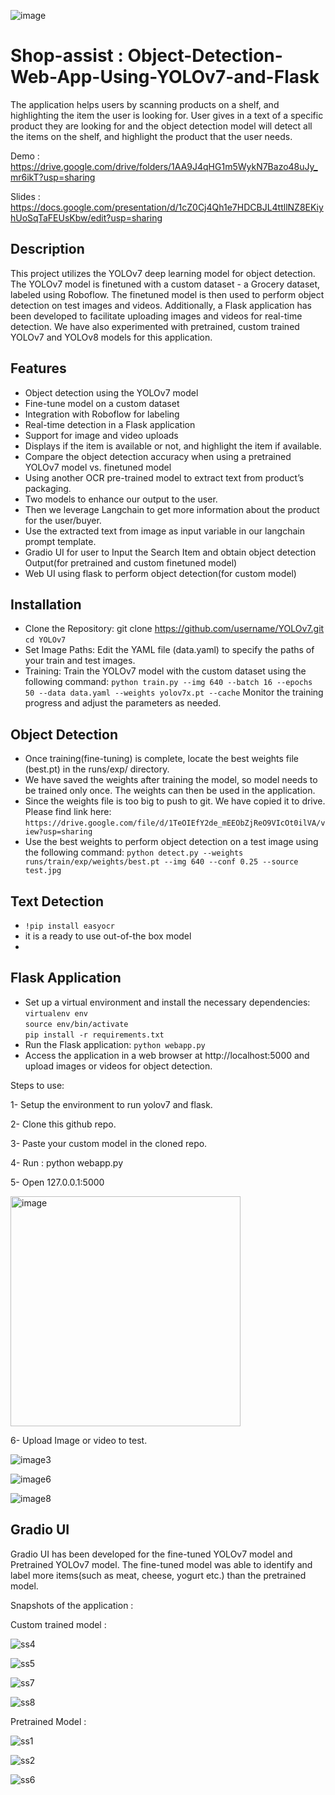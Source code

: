 ![image](https://github.com/SravaniThota96/ShopAssist/assets/111466561/9f7bd348-3477-4383-9a14-780d24d31c11)


# Shop-assist : Object-Detection-Web-App-Using-YOLOv7-and-Flask

The application helps users by scanning products on a shelf, and highlighting the item the user is looking for. User gives in a text of a specific product they are looking for and the object detection model will detect all the items on the shelf, and highlight the product that the user needs. 

Demo : https://drive.google.com/drive/folders/1AA9J4qHG1m5WykN7Bazo48uJy_mr6ikT?usp=sharing

Slides : https://docs.google.com/presentation/d/1cZ0Cj4Qh1e7HDCBJL4ttllNZ8EKiyhUoSqTaFEUsKbw/edit?usp=sharing


## Description

This project utilizes the YOLOv7 deep learning model for object detection. The YOLOv7 model is finetuned with a custom dataset - a Grocery dataset, labeled using Roboflow. The finetuned model is then used to perform object detection on test images and videos. Additionally, a Flask application has been developed to facilitate uploading images and videos for real-time detection. We have also experimented with pretrained, custom trained YOLOv7 and YOLOv8 models for this application.

## Features
- Object detection using the YOLOv7 model
- Fine-tune model on a custom dataset
- Integration with Roboflow for labeling
- Real-time detection in a Flask application
- Support for image and video uploads
- Displays if the item is available or not, and highlight the item if available. 
- Compare the object detection accuracy when using a pretrained YOLOv7 model vs. finetuned model
- Using another OCR pre-trained model to extract text from product’s packaging. 
- Two models to enhance our output to the user. 
- Then we leverage Langchain to get more information about the product for the user/buyer.
- Use the extracted text from image as input variable in our langchain prompt template.
- Gradio UI for user to Input the Search Item and obtain object detection Output(for pretrained and custom finetuned model) 
- Web UI using flask to perform object detection(for custom model)

## Installation
- Clone the Repository: git clone https://github.com/username/YOLOv7.git
`cd YOLOv7`
- Set Image Paths: Edit the YAML file (data.yaml) to specify the paths of your train and test images.
- Training: Train the YOLOv7 model with the custom dataset using the following command:
`python train.py --img 640 --batch 16 --epochs 50 --data data.yaml --weights yolov7x.pt --cache`
Monitor the training progress and adjust the parameters as needed.

## Object Detection
- Once training(fine-tuning) is complete, locate the best weights file (best.pt) in the runs/exp/ directory.
- We have saved the weights after training the model, so model needs to be trained only once. The weights can then be used in the application.
- Since the weights file is too big to push to git. We have copied it to drive. Please find link here:
`https://drive.google.com/file/d/1TeOIEfY2de_mEEObZjReO9VIcOt0ilVA/view?usp=sharing`
- Use the best weights to perform object detection on a test image using the following command:
`python detect.py --weights runs/train/exp/weights/best.pt --img 640 --conf 0.25 --source test.jpg`

## Text Detection
- `!pip install easyocr`
- it is a ready to use out-of-the box model
- 

## Flask Application
- Set up a virtual environment and install the necessary dependencies:
`virtualenv env` \
`source env/bin/activate` \
`pip install -r requirements.txt`
- Run the Flask application:
`python webapp.py`
- Access the application in a web browser at http://localhost:5000 and upload images or videos for object detection.

Steps to use:

1- Setup the environment to run yolov7 and flask.

2- Clone this github repo.

3- Paste your custom model in the cloned repo.

4- Run :  python webapp.py

5- Open 127.0.0.1:5000

<img width="368" alt="image" src="https://github.com/SravaniThota96/DeepLearning/assets/111466561/6c48e38c-8291-4c33-a8de-b4d5ced8a03a">


6- Upload Image or video to test.

![image3](https://github.com/SravaniThota96/DeepLearning/assets/111466561/3fc38386-afd1-4e86-a01b-7663ec62ef56)

![image6](https://github.com/SravaniThota96/DeepLearning/assets/111466561/17fc7359-865e-4464-8c38-ab0dcf0aa42a)

![image8](https://github.com/SravaniThota96/DeepLearning/assets/111466561/34d016b3-1717-4c6f-9895-bc04df282e8f)


## Gradio UI

Gradio UI has been developed for the fine-tuned YOLOv7 model and Pretrained YOLOv7 model. The fine-tuned model was able to identify and label more items(such as meat, cheese, yogurt etc.) than the pretrained model.

Snapshots of the application : 

Custom trained model :

![ss4](https://github.com/Dhanasree-Rajamani/DeepLearningProject/blob/main/Project/images_ds/ss9.png)

![ss5](https://github.com/Dhanasree-Rajamani/DeepLearningProject/blob/main/Project/images_ds/ss10.png)

![ss7](https://github.com/Dhanasree-Rajamani/DeepLearningProject/blob/main/Project/images_ds/ss13.png)

![ss8](https://github.com/Dhanasree-Rajamani/DeepLearningProject/blob/main/Project/images_ds/SS8.png)

Pretrained Model : 

![ss1](https://github.com/Dhanasree-Rajamani/DeepLearningProject/blob/main/Project/images_ds/ss2.png)

![ss2](https://github.com/Dhanasree-Rajamani/DeepLearningProject/blob/main/Project/images_ds/ss4.png)

![ss6](https://github.com/Dhanasree-Rajamani/DeepLearningProject/blob/main/Project/images_ds/ss12.png)

